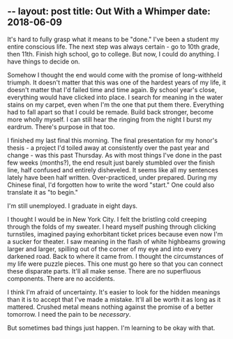 --
layout: post
title: Out With a Whimper
date: 2018-06-09
--

It's hard to fully grasp what it means to be "done." I've been a student my entire conscious life. The next step was always certain - go to 10th grade, then 11th. Finish high school, go to college. But now, I could do anything. I have things to decide on.

Somehow I thought the end would come with the promise of long-withheld triumph. It doesn't matter that this was one of the hardest years of my life, it doesn't matter that I'd failed time and time again. By school year's close, everything would have clicked into place. I search for meaning in the water stains on my carpet, even when I'm the one that put them there. Everything had to fall apart so that I could be remade. Build back stronger, become more wholly myself. I can still hear the ringing from the night I burst my eardrum. There's purpose in that too.

I finished my last final this morning. The final presentation for my honor's thesis - a project I'd toiled away at consistently over the past year and change - was this past Thursday. As with most things I've done in the past few weeks (months?), the end result just barely stumbled over the finish line, half confused and entirely disheveled. It seems like all my sentences lately have been half written. Over-practiced, under prepared. During my Chinese final, I'd forgotten how to write the word "start." One could also translate it as "to begin."  

I'm still unemployed. I graduate in eight days.

I thought I would be in New York City. I felt the bristling cold creeping through the folds of my sweater. I heard myself pushing through clicking turnstiles, imagined paying exhorbitant ticket prices because even now I'm a sucker for theater. I saw meaning in the flash of white highbeams growing larger and larger, spilling out of the corner of my eye and into every darkened road. Back to where it came from. I thought the circumstances of my life were puzzle pieces. This one must go here so that you can connect these disparate parts. It'll all make sense. There are no superfluous components. There are no accidents.

I think I'm afraid of uncertainty. It's easier to look for the hidden meanings than it is to accept that I've made a mistake. It'll all be worth it as long as it mattered. Crushed metal means nothing against the promise of a better tomorrow. I need the pain to be *necessary*.

But sometimes bad things just happen. I'm learning to be okay with that.

